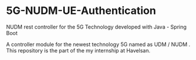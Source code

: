 # 5G-NUDM-UE-Authentication
NUDM rest controller for the 5G Technology developed with Java - Spring Boot

A controller module for the newest technology 5G named as UDM / NUDM . This repository is the part of the my internship at Havelsan.
